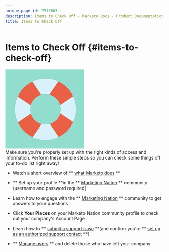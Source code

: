 ```yaml
---
unique-page-id: 7516605
description: Items to Check Off - Marketo Docs - Product Documentation
title: Items to Check Off
---
```


# Items to Check Off {#items-to-check-off}

![](assets/500x500.jpg)   
Make sure you're properly set up with the right kinds of access and information. Perform these simple steps so you can check some things off your to-do list right away!

* Watch a short overview of ** [what Marketo does](http://pages2.marketo.com/demoFull.html) **
* ** Set up your profile **in the ** [Marketing Nation](http://nation.marketo.com/) ** community (username and password required)

* Learn how to engage with the ** [Marketing Nation](http://nation.marketo.com/t5/About-Community/ct-p/about-community) ** community to get answers to your questions
* Click **Your Places** on your Marketo Nation community profile to check out your company's Account Page
* Learn how to ** [submit a support case](http://nation.marketo.com/t5/Knowledgebase/Submitting-a-Support-Case-to-Marketo-Support/ta-p/252201) **(and confirm you're ** [set up as an authorized support contact](http://nation.marketo.com/t5/Knowledgebase/Managing-Authorized-Support-Contacts/ta-p/254341) **)

* ** [Manage users](http://docs.marketo.com/display/DOCS/Managing+Marketo+Users) ** and delete those who have left your company

[](http://docs.marketo.com/cdn-cgi/l/email-protection#c3f4f1abacb6b1a4b6aaa7a6e6f7f3aea2b1a8a6b7aceda0acaefcb0b6a1a9a6a0b7fe90b6b1b5aab5a2afe6f1f384b6aaa7a6e6f1f385a6a6a7a1a2a0a8) 
